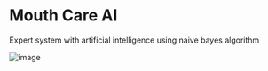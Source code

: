 # Mouth Care AI
Expert system with artificial intelligence using naive bayes algorithm

![image](https://user-images.githubusercontent.com/37144427/152635057-0ba5a66c-590c-49c0-ac41-aa4b29ddfa0d.png)

